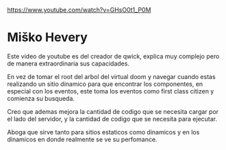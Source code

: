 https://www.youtube.com/watch?v=GHsO0t1_P0M

# Miško Hevery

Este video de youtube es del creador de qwick, explica muy complejo pero de manera extraordinaria sus capacidades.

En vez de tomar el root del arbol del virtual doom y navegar cuando estas realizando un sitio dinamico para que encontrar los componentes, en especial con los eventos, este toma los eventos como first class citizen y comienza su busqueda.

Creo que ademas mejora la cantidad de codigo que se necesita cargar por el lado del servidor, y la cantidad de codigo que se necesita para ejecutar.

Aboga que sirve tanto para sitios estaticos como dinamicos y en los dinamicos en donde realmente se ve su perfomance.
